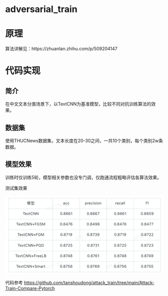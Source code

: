 # adversarial_train

<h1> 原理 </h1>
算法详解见：https://zhuanlan.zhihu.com/p/509204147

<h1> 代码实现 </h1>
<h2> 简介  </h2>
在中文文本分类场景下，以TextCNN为基准模型，比较不同对抗训练算法的效果。  
<h2> 数据集 </h2>
使用THUCNews数据集，文本长度在20-30之间，一共10个类别，每个类别2w条数据。  
<h2> 模型效果 </h2>
训练时仅训练5轮，模型相关参数也没专门调，仅跑通流程粗略评估各算法效果。   

测试集效果  

![img.png](img.png)

代码参考
https://github.com/tanshoudong/attack_train/tree/main/Attack-Train-Compare-Pytorch


